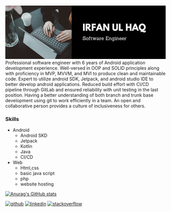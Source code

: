 ![I am software Engineer](https://github.com/Irfanulhaq1991/Irfanulhaq1991/blob/main/github_banner.png)
Professional software engineer with 6 years of Android application development experience. Well-versed in OOP and SOLID principles along with proficiency in MVP, MVVM, and MVI to produce clean and maintainable code. Expert to utilize android SDK, Jetpack, and android studio IDE to better develop android applications. Reduced build effort with CI/CD pipeline through GitLab and ensured reliability with unit testing in the last position. Having a better understanding of both branch and trunk base development using git to work efficiently in a team. An open and collaborative person provides a culture of inclusiveness for others.



### Skills
 - Android
   - Android SKD
   - Jetpack
   - Kotlin
   - Java
   - CI/CD
 - Web  
   - Html,css
   - basic java script
   - php
   - website hosting

[![Anurag's GitHub stats](https://github-readme-stats.vercel.app/api?username=Irfanulhaq1991)](https://github.com/anuraghazra/github-readme-stats)




[<img src='https://cdn.jsdelivr.net/npm/simple-icons@3.0.1/icons/github.svg' alt='github' height='40'>](https://github.com/https://github.com/Irfanulhaq1991/)  [<img src='https://cdn.jsdelivr.net/npm/simple-icons@3.0.1/icons/linkedin.svg' alt='linkedin' height='40'>](https://www.linkedin.com/in/irfanulhaq-11/)  [<img src='https://cdn.jsdelivr.net/npm/simple-icons@3.0.1/icons/stackoverflow.svg' alt='stackoverflow' height='40'>](https://stackoverflow.com/users/https://stackoverflow.com/users/2083069/irfan-ul-haq)  





